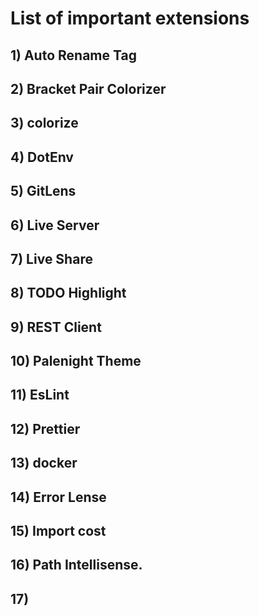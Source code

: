 # List of important extensions

## 1) Auto Rename Tag

## 2) Bracket Pair Colorizer

## 3) colorize 

## 4) DotEnv 

## 5) GitLens

## 6) Live Server

## 7) Live Share

## 8) TODO Highlight

## 9) REST Client

## 10) Palenight Theme

## 11) EsLint

## 12) Prettier

## 13) docker

## 14) Error Lense

## 15) Import cost

## 16) Path Intellisense.

## 17) 
